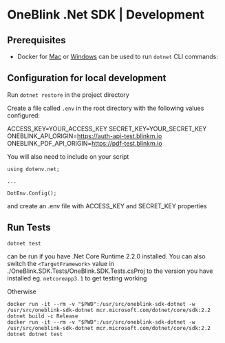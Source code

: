 # OneBlink .Net SDK | Development

## Prerequisites

-   Docker for [Mac](https://docs.docker.com/docker-for-mac/) or [Windows](https://docs.docker.com/docker-for-windows/) can be used to run `dotnet` CLI commands:

## Configuration for local development

Run `dotnet restore` in the project directory

Create a file called `.env` in the root directory with the following values configured:

ACCESS_KEY=YOUR_ACCESS_KEY
SECRET_KEY=YOUR_SECRET_KEY
ONEBLINK_API_ORIGIN=https://auth-api-test.blinkm.io
ONEBLINK_PDF_API_ORIGIN=https://pdf-test.blinkm.io

You will also need to include on your script

```
using dotenv.net;

...

DotEnv.Config();
```

and create an .env file with ACCESS_KEY and SECRET_KEY properties

## Run Tests

```
dotnet test
```

can be run if you have .Net Core Runtime 2.2.0 installed.
You can also switch the `<TargetFramework>` value in ./OneBlink.SDK.Tests/OneBlink.SDK.Tests.csProj to the version you have installed eg. `netcoreapp3.1` to get testing working

Otherwise

```
docker run -it --rm -v "$PWD":/usr/src/oneblink-sdk-dotnet -w  /usr/src/oneblink-sdk-dotnet mcr.microsoft.com/dotnet/core/sdk:2.2 dotnet build -c Release
docker run -it --rm -v "$PWD":/usr/src/oneblink-sdk-dotnet -w  /usr/src/oneblink-sdk-dotnet mcr.microsoft.com/dotnet/core/sdk:2.2 dotnet dotnet test
```
